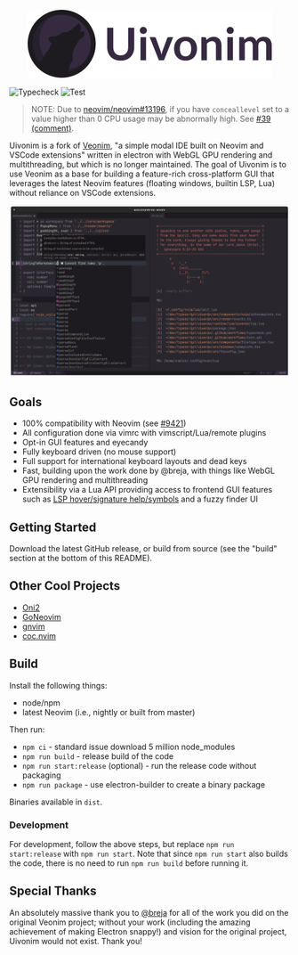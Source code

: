 <p align="center">
	<img src="./art/header.png" alt="Uivonim header"></img>
</p>

![Typecheck](https://github.com/smolck/uivonim/workflows/Typecheck/badge.svg) ![Test](https://github.com/smolck/uivonim/workflows/Test/badge.svg)

> NOTE: Due to [neovim/neovim#13196](https://github.com/neovim/neovim/issues/13196), if you have `conceallevel` set to a value higher than 0 CPU usage may be abnormally high. See [#39 (comment)](https://github.com/smolck/uivonim/issues/39#issuecomment-719816263).

Uivonim is a fork of [Veonim](https://github.com/veonim/veonim/commit/f780b7fc8079755ecac65b475eee3c6358857696),
"a simple modal IDE built on Neovim and VSCode extensions" written in electron with WebGL GPU
rendering and multithreading, but which is no longer maintained. The goal of
Uivonim is to use Veonim as a base for building a feature-rich cross-platform GUI
that leverages the latest Neovim features (floating windows, builtin LSP, Lua)
without reliance on VSCode extensions.

![](./screenshots/main.png)

## Goals

- 100% compatibility with Neovim (see [#9421](https://github.com/neovim/neovim/issues/9421))
- All configuration done via vimrc with vimscript/Lua/remote plugins
- Opt-in GUI features and eyecandy
- Fully keyboard driven (no mouse support)
- Full support for international keyboard layouts and dead keys
- Fast, building upon the work done by @breja, with things like WebGL GPU
  rendering and multithreading
- Extensibility via a Lua API providing access to frontend GUI features such as
  [LSP hover/signature help/symbols](https://github.com/smolck/uivonim/wiki/Builtin-LSP) and a fuzzy finder UI

## Getting Started

Download the latest GitHub release, or build from source (see the "build" section at the bottom of this README).

## Other Cool Projects

- [Oni2](https://github.com/onivim/oni2)
- [GoNeovim](https://github.com/akiyosi/goneovim)
- [gnvim](https://github.com/vhakulinen/gnvim)
- [coc.nvim](https://github.com/neoclide/coc.nvim)

## Build

Install the following things:

- node/npm
- latest Neovim (i.e., nightly or built from master)

Then run:

- `npm ci` - standard issue download 5 million node_modules
- `npm run build` - release build of the code
- `npm run start:release` (optional) - run the release code without packaging
- `npm run package` - use electron-builder to create a binary package

Binaries available in `dist`.

### Development

For development, follow the above steps, but replace `npm run start:release` with
`npm run start`. Note that since `npm run start` also builds the code, there is no need to
run `npm run build` before running it.

## Special Thanks

An absolutely massive thank you to [@breja](https://github.com/breja) for all
of the work you did on the original Veonim project; without your work
(including the amazing achievement of making Electron snappy!) and vision
for the original project, Uivonim would not exist. Thank you!
